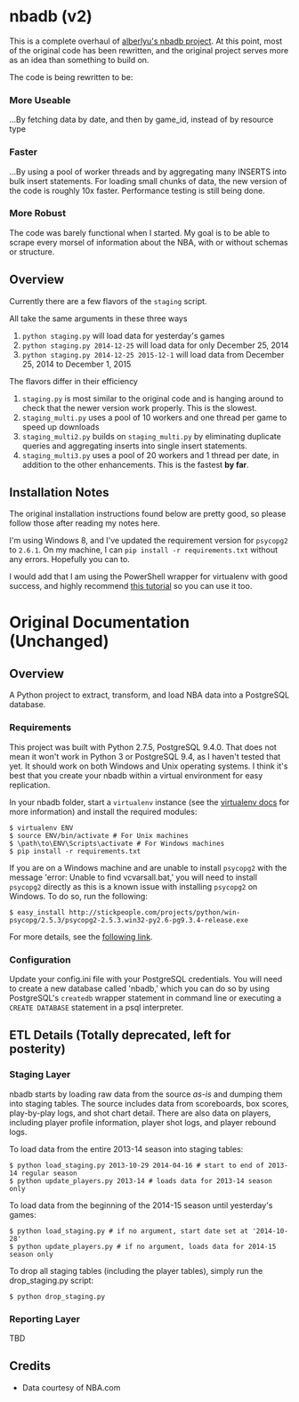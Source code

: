 # nbadb (v2)

This is a complete overhaul of [alberlyu's nbadb project](https://github.com/albertlyu/nbadb). At this point, most of the original code has been rewritten, and the original project serves more as an idea than something to build on.

The code is being rewritten to be:

### More Useable
...By fetching data by date, and then by game_id, instead of by resource type

### Faster
...By using a pool of worker threads and by aggregating many INSERTS into bulk insert statements. For loading small chunks of data, the new version of the code is roughly 10x faster. Performance testing is still being done.

### More Robust
The code was barely functional when I started. My goal is to be able to scrape every morsel of information about the NBA, with or without schemas or structure.


## Overview

Currently there are a few flavors of the ```staging``` script.

All take the same arguments in these three ways

1. ```python staging.py``` will load data for yesterday's games
2. ```python staging.py 2014-12-25``` will load data for only December 25, 2014
3. ```python staging.py 2014-12-25 2015-12-1``` will load data from December 25, 2014 to December 1, 2015

The flavors differ in their efficiency

1. ```staging.py``` is most similar to the original code and is hanging around to check that the newer version work properly. This is the slowest.
2. ```staging_multi.py``` uses a pool of 10 workers and one thread per game to speed up downloads
3. ```staging_multi2.py``` builds on ```staging_multi.py``` by eliminating duplicate queries and aggregating inserts into single insert statements.
4. ```staging_multi3.py``` uses a pool of 20 workers and 1 thread per date, in addition to the other enhancements. This is the fastest **by far**.



## Installation Notes
The original installation instructions found below are pretty good, so please follow those after reading my notes here.

I'm using Windows 8, and I've updated the requirement version for ```psycopg2``` to ```2.6.1```. On my machine, I can ```pip install -r requirements.txt``` without any errors. Hopefully you can to.

I would add that I am using the PowerShell wrapper for virtualenv with good success, and highly recommend [this tutorial](http://www.tylerbutler.com/2012/05/how-to-install-python-pip-and-virtualenv-on-windows-with-powershell/) so you can use it too.





# Original Documentation (Unchanged)

## Overview
A Python project to extract, transform, and load NBA data into a PostgreSQL database.

### Requirements

This project was built with Python 2.7.5, PostgreSQL 9.4.0. That does not mean it won't work in Python 3 or PostgreSQL 9.4, as I haven't tested that yet. It should work on both Windows and Unix operating systems. I think it's best that you create your nbadb within a virtual environment for easy replication.

In your nbadb folder, start a ```virtualenv``` instance (see the [virtualenv docs](http://virtualenv.readthedocs.org/en/latest/virtualenv.html) for more information) and install the required modules:

```
$ virtualenv ENV
$ source ENV/bin/activate # For Unix machines
$ \path\to\ENV\Scripts\activate # For Windows machines
$ pip install -r requirements.txt
```

If you are on a Windows machine and are unable to install ```psycopg2``` with the message 'error: Unable to find vcvarsall.bat,' you will need to install ```psycopg2``` directly as this is a known issue with installing ```psycopg2``` on Windows. To do so, run the following:

```
$ easy_install http://stickpeople.com/projects/python/win-psycopg/2.5.3/psycopg2-2.5.3.win32-py2.6-pg9.3.4-release.exe
```

For more details, see the [following link](http://stackoverflow.com/questions/5382801/where-can-i-download-binary-eggs-with-psycopg2-for-windows/5383266#5383266).

### Configuration

Update your config.ini file with your PostgreSQL credentials. You will need to create a new database called 'nbadb,' which you can do so by using PostgreSQL's ```createdb``` wrapper statement in command line or executing a ```CREATE DATABASE``` statement in a psql interpreter.



## ETL Details (Totally deprecated, left for posterity)

### Staging Layer

nbadb starts by loading raw data from the source *as-is* and dumping them into staging tables. The source includes data from scoreboards, box scores, play-by-play logs, and shot chart detail. There are also data on players, including player profile information, player shot logs, and player rebound logs.

To load data from the entire 2013-14 season into staging tables:
```
$ python load_staging.py 2013-10-29 2014-04-16 # start to end of 2013-14 regular season
$ python update_players.py 2013-14 # loads data for 2013-14 season only
```

To load data from the beginning of the 2014-15 season until yesterday's games:
```
$ python load_staging.py # if no argument, start date set at '2014-10-28'
$ python update_players.py # if no argument, loads data for 2014-15 season only
```

To drop all staging tables (including the player tables), simply run the drop_staging.py script:
```
$ python drop_staging.py
```

### Reporting Layer

TBD

## Credits
- Data courtesy of NBA.com